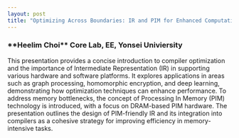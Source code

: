```yaml
---
layout: post
title: "Optimizing Across Boundaries: IR and PIM for Enhanced Computational Efficiency"
---
```


<h3>
    **Heelim Choi**
    Core Lab, EE, Yonsei Univiersity
</h3>

This presentation provides a concise introduction to compiler optimization and the importance of Intermediate Representation (IR) in supporting various hardware and software platforms. It explores applications in areas such as graph processing, homomorphic encryption, and deep learning, demonstrating how optimization techniques can enhance performance. To address memory bottlenecks, the concept of Processing In Memory (PIM) technology is introduced, with a focus on DRAM-based PIM hardware. The presentation outlines the design of PIM-friendly IR and its integration into compilers as a cohesive strategy for improving efficiency in memory-intensive tasks.